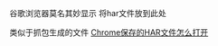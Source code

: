 谷歌浏览器莫名其妙显示
将har文件放到此处

类似于抓包生成的文件
[Chrome保存的HAR文件怎么打开](https://blog.csdn.net/yeyiqun/article/details/99310869)